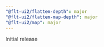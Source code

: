 ```yaml
---
"@flt-ui2/flatten-depth": major
"@flt-ui2/flatten-map-depth": major
"@flt-ui2/map": major
---
```


Initial release
